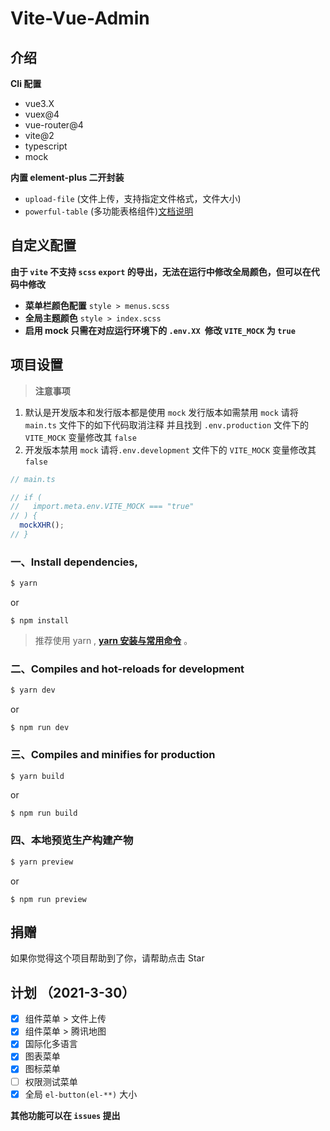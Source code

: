 # Vite-Vue-Admin

## 介绍

**Cli 配置**

- vue3.X
- vuex@4
- vue-router@4
- vite@2
- typescript
- mock

**内置 element-plus 二开封装**

- `upload-file` (文件上传，支持指定文件格式，文件大小)
- `powerful-table` (多功能表格组件)[文档说明](https://gitee.com/abc1612565136/powerful-table/blob/master/README.md)

## 自定义配置

**由于 `vite` 不支持 `scss` `export` 的导出，无法在运行中修改全局颜色，但可以在代码中修改<br>**

- **菜单栏颜色配置** `style > menus.scss`
- **全局主题颜色** `style > index.scss`
- **启用 mock 只需在对应运行环境下的 `.env.XX `修改 `VITE_MOCK` 为 `true`**

## 项目设置

>**注意事项**

1. 默认是开发版本和发行版本都是使用 `mock`
发行版本如需禁用 `mock` 请将 `main.ts` 文件下的如下代码取消注释
并且找到 `.env.production` 文件下的 `VITE_MOCK` 变量修改其 `false`
2. 开发版本禁用 `mock` 请将`.env.development` 文件下的 `VITE_MOCK` 变量修改其 `false`

``` js
// main.ts

// if (
//   import.meta.env.VITE_MOCK === "true"
// ) {
  mockXHR();
// }
```

### 一、Install dependencies,

```bash
$ yarn
```

or

```
$ npm install
```

> 推荐使用 yarn , **[yarn 安装与常用命令](http://liqingsong.cc/article/detail/9)** 。

### 二、Compiles and hot-reloads for development

```bash
$ yarn dev
```

or

```
$ npm run dev
```

### 三、Compiles and minifies for production

```bash
$ yarn build
```

or

```
$ npm run build
```

### 四、本地预览生产构建产物

```bash
$ yarn preview
```

or

```
$ npm run preview
```

## 捐赠

如果你觉得这个项目帮助到了你，请帮助点击 Star

## 计划 （2021-3-30）

- [x] 组件菜单 > 文件上传
- [x] 组件菜单 > 腾讯地图
- [x] 国际化多语言
- [x] 图表菜单
- [x] 图标菜单
- [ ] 权限测试菜单
- [x] 全局 `el-button(el-**)` 大小

**其他功能可以在 `issues` 提出**
